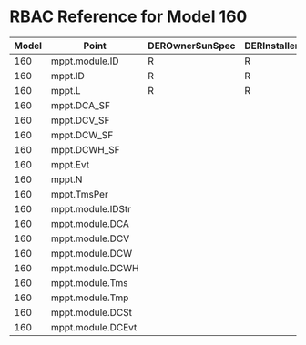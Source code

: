 # RBAC Reference for Model 160

| Model | Point | DEROwnerSunSpec | DERInstallerSunSpec | DERVendorSunSpec | ServiceProviderSunSpec | GridOperatorSunSpec |
|-------|-------|------------------|---------------------|------------------|------------------------|---------------------|
| 160 | mppt.module.ID | R | R | R | R | R |
| 160 | mppt.ID | R | R | R | R | R |
| 160 | mppt.L | R | R | R | R | R |
| 160 | mppt.DCA_SF |  |  |  |  |  |
| 160 | mppt.DCV_SF |  |  |  |  |  |
| 160 | mppt.DCW_SF |  |  |  |  |  |
| 160 | mppt.DCWH_SF |  |  |  |  |  |
| 160 | mppt.Evt |  |  |  |  |  |
| 160 | mppt.N |  |  |  |  |  |
| 160 | mppt.TmsPer |  |  |  |  |  |
| 160 | mppt.module.IDStr |  |  |  |  |  |
| 160 | mppt.module.DCA |  |  |  |  |  |
| 160 | mppt.module.DCV |  |  |  |  |  |
| 160 | mppt.module.DCW |  |  |  |  |  |
| 160 | mppt.module.DCWH |  |  |  |  |  |
| 160 | mppt.module.Tms |  |  |  |  |  |
| 160 | mppt.module.Tmp |  |  |  |  |  |
| 160 | mppt.module.DCSt |  |  |  |  |  |
| 160 | mppt.module.DCEvt |  |  |  |  |  |
